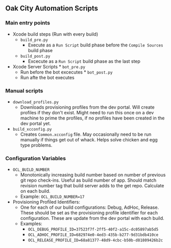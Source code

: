 ## Oak City Automation Scripts

### Main entry points

  * Xcode build steps (Run with every build)
    * `build_pre.py`	
      * Execute as a `Run Script` build phase before the `Compile Sources` build phase
    * `build_post.py` 
      * Excecute as a `Run Script` build phase as the last step
  *  Xcode Server Scripts
    * `bot_pre.py`
      * Run before the bot excecutes
    * `bot_post.py`
      * Run afte the bot executes    

### Manual scripts

  * `download_profiles.py`
    * Downloads provisioning profiles from the dev portal.  Will create profiles if they don't exist.  Might need to run this once on a dev machine to prime the profiles, if no profiles have been created in the dev portal yet.
  * `build_xcconfig.py`
    * Creates `Common.xcconfig` file.  May occasionally need to be run manually if things get out of whack.  Helps solve chicken and egg type problems. 

    
### Configuration Variables

  * `OCL_BUILD_NUMBER`
    * Monotonically increasing build number based on number of previous git repo check-ins.  Useful as build number of app.  Should match revision number tag that build server adds to the get repo.  Calculate on each build.
    * Example: `OCL_BUILD_NUMBER=17`
  * Provisioning Profiled Identifiers:
    * One for each of our build configurations: Debug, AdHoc, Release.  These should be set as the provisioning profile identifier for each configuration.  These are update from the dev portal with each build.
    * Examples:
      * `OCL_DEBUG_PROFILE_ID=37523f7f-2ff5-40f2-a15c-dc05897ab5d5`
      * `OCL_ADHOC_PROFILE_ID=682974e0-4ed3-435b-b277-9d31bdb410ce`
      * `OCL_RELEASE_PROFILE_ID=68a81377-48d9-4cbc-b50b-d81809426b2c`